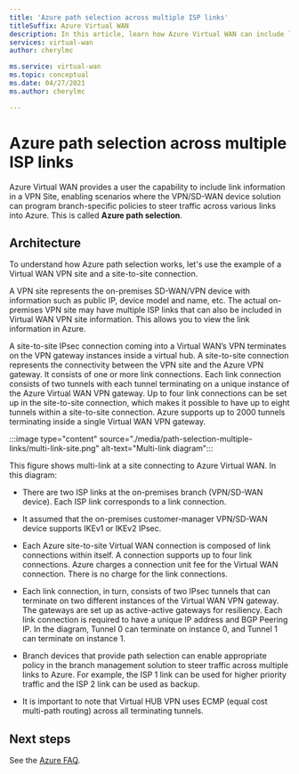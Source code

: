 ```yaml
---
title: 'Azure path selection across multiple ISP links'
titleSuffix: Azure Virtual WAN
description: In this article, learn how Azure Virtual WAN can include link information to steer traffic across various links using Azure path selection.
services: virtual-wan
author: cherylmc

ms.service: virtual-wan
ms.topic: conceptual
ms.date: 04/27/2021
ms.author: cherylmc

---
```


# Azure path selection across multiple ISP links

Azure Virtual WAN provides a user the capability to include link information in a VPN Site, enabling scenarios where the VPN/SD-WAN device solution can program branch-specific policies to steer traffic across various links into Azure. This is called **Azure path selection**.

## Architecture

To understand how Azure path selection works, let's use the example of a Virtual WAN VPN site and a site-to-site connection.

A VPN site represents the on-premises SD-WAN/VPN device with information such as public IP, device model and name, etc. The actual on-premises VPN site may have multiple ISP links that can also be included in Virtual WAN VPN site information. This allows you to view the link information in Azure.

A site-to-site IPsec connection coming into a Virtual WAN’s VPN terminates on the VPN gateway instances inside a virtual hub. A site-to-site connection represents the connectivity between the VPN site and the Azure VPN gateway. It consists of one or more link connections. Each link connection consists of two tunnels with each tunnel terminating on a unique instance of the Azure Virtual WAN VPN gateway. Up to four link connections can be set up in the site-to-site connection, which makes it possible to have up to eight tunnels within a site-to-site connection. Azure supports up to 2000 tunnels terminating inside a single Virtual WAN VPN gateway.

:::image type="content" source="./media/path-selection-multiple-links/multi-link-site.png" alt-text="Multi-link diagram":::

This figure shows multi-link at a site connecting to Azure Virtual WAN. In this diagram:

* There are two ISP links at the on-premises branch (VPN/SD-WAN device). Each ISP link corresponds to a link connection.

* It assumed that the on-premises customer-manager VPN/SD-WAN device supports IKEv1 or IKEv2 IPsec.

* Each Azure site-to-site Virtual WAN connection is composed of link connections within itself. A connection supports up to four link connections. Azure charges a connection unit fee for the Virtual WAN connection. There is no charge for the link connections.

* Each link connection, in turn, consists of two IPsec tunnels that can terminate on two different instances of the Virtual WAN VPN gateway. The gateways are set up as active-active gateways for resiliency. Each link connection is required to have a unique IP address and BGP Peering IP. In the diagram, Tunnel 0 can terminate on instance 0, and Tunnel 1 can terminate on instance 1.

* Branch devices that provide path selection can enable appropriate policy in the branch management solution to steer traffic across multiple links to Azure. For example, the ISP 1 link can be used for higher priority traffic and the ISP 2 link can be used as backup.

* It is important to note that Virtual HUB VPN uses ECMP (equal cost multi-path routing) across all terminating tunnels.

## Next steps

See the [Azure FAQ](virtual-wan-faq.md).